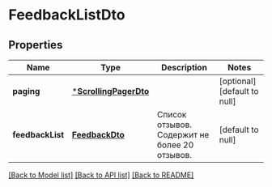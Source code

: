 # FeedbackListDto

## Properties
Name | Type | Description | Notes
------------ | ------------- | ------------- | -------------
**paging** | [***ScrollingPagerDto**](ScrollingPagerDTO.md) |  | [optional] [default to null]
**feedbackList** | [**FeedbackDto**](FeedbackDTO.md) | Список отзывов.  Содержит не более 20 отзывов.  | [default to null]

[[Back to Model list]](../README.md#documentation-for-models) [[Back to API list]](../README.md#documentation-for-api-endpoints) [[Back to README]](../README.md)



